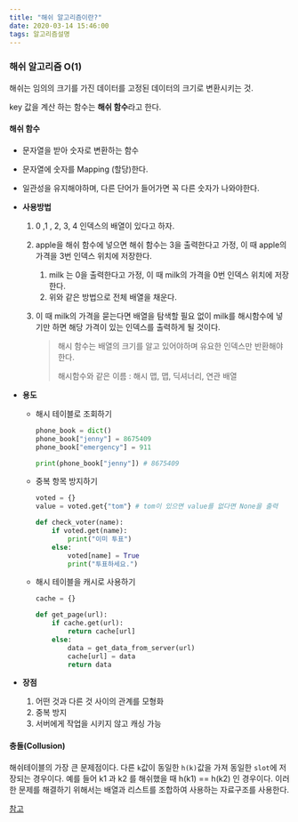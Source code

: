 ```yaml
---
title: "해쉬 알고리즘이란?"
date: 2020-03-14 15:46:00
tags: 알고리즘설명
---
```


### 해쉬 알고리즘 O(1)

해쉬는 임의의 크기를 가진 데이터를 고정된 데이터의 크기로 변환시키는 것.

key 값을 계산 하는 함수는 **해쉬 함수**라고 한다.



#### 해쉬 함수

- 문자열을 받아 숫자로 변환하는 함수

- 문자열에 숫자를 Mapping (할당)한다.

- 일관성을 유지해야하며, 다른 단어가 들어가면 꼭 다른 숫자가 나와야한다.

- **사용방법**

  1. 0 ,1 , 2, 3, 4 인덱스의 배열이 있다고 하자.

  2. apple을 해쉬 함수에 넣으면 해쉬 함수는 3을 출력한다고 가정, 이 때 apple의 가격을 3번 인덱스 위치에 저장한다.
     1. milk 는 0을 출력한다고 가정, 이 때 milk의 가격을 0번 인덱스 위치에 저장한다.
     2. 위와 같은 방법으로 전체 배열을 채운다.

  3. 이 때 milk의 가격을 묻는다면 배열을 탐색할 필요 없이 milk를 해시함수에 넣기만 하면 해당 가격이 있는 인덱스를 출력하게 될 것이다.

     >해시 함수는 배열의 크기를 알고 있어야하며 유요한 인덱스만 반환해야한다.
     >
     >해시함수와 같은 이름 : 해시 맵, 맵, 딕셔너리, 연관 배열

- **용도**

  - 해시 테이블로 조회하기

    ```python
    phone_book = dict()
    phone_book["jenny"] = 8675409
    phone_book["emergency"] = 911
    
    print(phone_book["jenny"]) # 8675409
    ```

  - 중복 항목 방지하기

    ```python
    voted = {}
    value = voted.get{"tom"} # tom이 있으면 value를 없다면 None을 출력
    
    def check_voter(name):
        if voted.get(name):
            print("이미 투표")
        else:
            voted[name] = True
            print("투표하세요.")
    ```

  - 해시 테이블을 캐시로 사용하기

    ```python
    cache = {}
    
    def get_page(url):
        if cache.get(url):
            return cache[url]
        else:
            data = get_data_from_server(url)
            cache[url] = data
            return data
    ```

- **장점**

  1. 어떤 것과 다른 것 사이의 관계를 모형화
  2. 중복 방지
  3. 서버에게 작업을 시키지 않고 캐싱 가능

  

#### 충돌(Collusion)

해쉬테이블의 가장 큰 문제점이다. 다른 `k`값이 동일한 `h(k)`값을 가져 동일한 `slot`에 저장되는 경우이다. 예를 들어 k1 과 k2 를 해쉬했을 때 h(k1) == h(k2) 인 경우이다. 이러한 문제를 해결하기 위해서는 배열과 리스트를 조합하여 사용하는 자료구조를 사용한다.



[참고](hsp1116.tistory.com/35)

